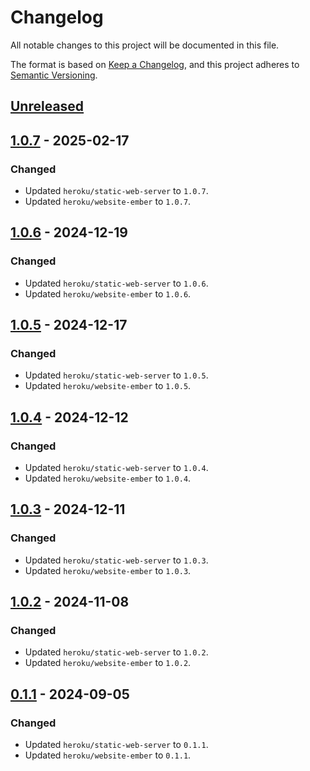 # Changelog

All notable changes to this project will be documented in this file.

The format is based on [Keep a Changelog](https://keepachangelog.com/en/1.1.0/),
and this project adheres to [Semantic Versioning](https://semver.org/spec/v2.0.0.html).

## [Unreleased]

## [1.0.7] - 2025-02-17

### Changed

- Updated `heroku/static-web-server` to `1.0.7`.
- Updated `heroku/website-ember` to `1.0.7`.

## [1.0.6] - 2024-12-19

### Changed

- Updated `heroku/static-web-server` to `1.0.6`.
- Updated `heroku/website-ember` to `1.0.6`.

## [1.0.5] - 2024-12-17

### Changed

- Updated `heroku/static-web-server` to `1.0.5`.
- Updated `heroku/website-ember` to `1.0.5`.

## [1.0.4] - 2024-12-12

### Changed

- Updated `heroku/static-web-server` to `1.0.4`.
- Updated `heroku/website-ember` to `1.0.4`.

## [1.0.3] - 2024-12-11

### Changed

- Updated `heroku/static-web-server` to `1.0.3`.
- Updated `heroku/website-ember` to `1.0.3`.

## [1.0.2] - 2024-11-08

### Changed

- Updated `heroku/static-web-server` to `1.0.2`.
- Updated `heroku/website-ember` to `1.0.2`.

## [0.1.1] - 2024-09-05

### Changed

- Updated `heroku/static-web-server` to `0.1.1`.
- Updated `heroku/website-ember` to `0.1.1`.

[unreleased]: https://github.com/heroku/buildpacks-frontend-web/compare/v1.0.7...HEAD
[1.0.7]: https://github.com/heroku/buildpacks-frontend-web/compare/v1.0.6...v1.0.7
[1.0.6]: https://github.com/heroku/buildpacks-frontend-web/compare/v1.0.5...v1.0.6
[1.0.5]: https://github.com/heroku/buildpacks-frontend-web/compare/v1.0.4...v1.0.5
[1.0.4]: https://github.com/heroku/buildpacks-frontend-web/compare/v1.0.3...v1.0.4
[1.0.3]: https://github.com/heroku/buildpacks-frontend-web/compare/v1.0.2...v1.0.3
[1.0.2]: https://github.com/heroku/buildpacks-frontend-web/compare/v0.1.1...v1.0.2
[0.1.1]: https://github.com/heroku/buildpacks-frontend-web/releases/tag/v0.1.1
